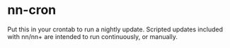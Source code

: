 nn-cron
=======
Put this in your crontab to run a nightly update. Scripted updates included with nn/nn+ are intended to run continuously, or manually.

